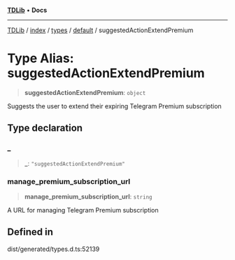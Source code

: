 [**TDLib**](../../../../../../README.md) • **Docs**

***

[TDLib](../../../../../../modules.md) / [index](../../../../../README.md) / [types](../../../README.md) / [default](../README.md) / suggestedActionExtendPremium

# Type Alias: suggestedActionExtendPremium

> **suggestedActionExtendPremium**: `object`

Suggests the user to extend their expiring Telegram Premium subscription

## Type declaration

### \_

> **\_**: `"suggestedActionExtendPremium"`

### manage\_premium\_subscription\_url

> **manage\_premium\_subscription\_url**: `string`

A URL for managing Telegram Premium subscription

## Defined in

dist/generated/types.d.ts:52139
